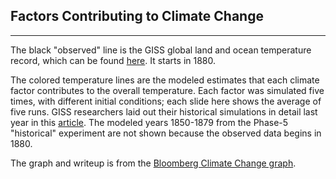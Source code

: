 ## Factors Contributing to Climate Change
-----

The black "observed" line is the GISS global land and ocean temperature record, which can be found [here](https://data.giss.nasa.gov/gistemp/graphs_v3/). It starts in 1880.  

The colored temperature lines are the modeled estimates that each climate factor contributes to the overall temperature. Each factor was simulated five times, with different initial conditions; each slide here shows the average of five runs. GISS researchers laid out their historical simulations in detail last year in this [article](https://pubs.giss.nasa.gov/abs/mi08910y.html). The modeled years 1850-1879 from the Phase-5 "historical" experiment are not shown because the observed data begins in 1880.  

The graph and writeup is from the [Bloomberg Climate Change graph](https://www.bloomberg.com/graphics/2015-whats-warming-the-world/).